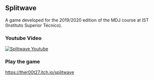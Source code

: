 ## Splitwave

A game developed for the 2019/2020 edition of the MDJ course at IST (Instituto Superior Técnico).

### Youtube Video

[![Splitwave Youtube](https://img.youtube.com/vi/D-zxAlwl7Ec/0.jpg)](https://youtu.be/D-zxAlwl7Ec)

### Play the game

https://ther00t27.itch.io/splitwave